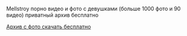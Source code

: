 Mellstroy порно видео и фото с девушками (больше 1000 фото и 90 видео) приватный архив бесплатно
<p dir="auto"><a href="http://cloudanex.com/file/14e2546" rel="nofollow">Архив с фото скачать бесплатно</a></p>
